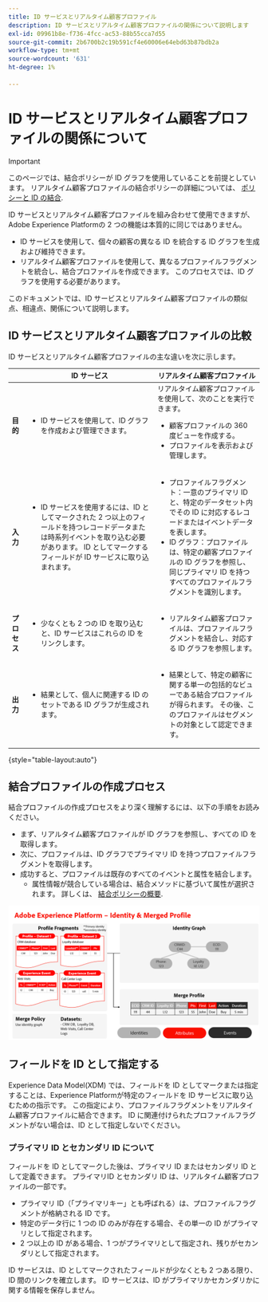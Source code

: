 ```yaml
---
title: ID サービスとリアルタイム顧客プロファイル
description: ID サービスとリアルタイム顧客プロファイルの関係について説明します
exl-id: 09961b8e-f736-4fcc-ac53-88b55cca7d55
source-git-commit: 2b6700b2c19b591cf4e60006e64ebd63b87bdb2a
workflow-type: tm+mt
source-wordcount: '631'
ht-degree: 1%

---
```


# ID サービスとリアルタイム顧客プロファイルの関係について

>[!IMPORTANT]
>
>このページでは、結合ポリシーが ID グラフを使用していることを前提としています。 リアルタイム顧客プロファイルの結合ポリシーの詳細については、 [ポリシーと ID の結合](../profile/merge-policies/overview.md#identity-stitching).

ID サービスとリアルタイム顧客プロファイルを組み合わせて使用できますが、Adobe Experience Platformの 2 つの機能は本質的に同じではありません。

* ID サービスを使用して、個々の顧客の異なる ID を統合する ID グラフを生成および維持できます。
* リアルタイム顧客プロファイルを使用して、異なるプロファイルフラグメントを統合し、結合プロファイルを作成できます。 このプロセスでは、ID グラフを使用する必要があります。

このドキュメントでは、ID サービスとリアルタイム顧客プロファイルの類似点、相違点、関係について説明します。

## ID サービスとリアルタイム顧客プロファイルの比較

ID サービスとリアルタイム顧客プロファイルの主な違いを次に示します。

| | ID サービス | リアルタイム顧客プロファイル |
| --- | --- |--- |
| **目的** | <ul><li>ID サービスを使用して、ID グラフを作成および管理できます。</li></ul> | リアルタイム顧客プロファイルを使用して、次のことを実行できます。 <ul><li>顧客プロファイルの 360 度ビューを作成する。</li><li>プロファイルを表示および管理します。</li></ul> |
| **入力** | <ul><li>ID サービスを使用するには、ID としてマークされた 2 つ以上のフィールドを持つレコードデータまたは時系列イベントを取り込む必要があります。 ID としてマークするフィールドが ID サービスに取り込まれます。</li></ul> | <ul><li>プロファイルフラグメント：一意のプライマリ ID と、特定のデータセット内でその ID に対応するレコードまたはイベントデータを表します。</li><li>ID グラフ：プロファイルは、特定の顧客プロファイルの ID グラフを参照し、同じプライマリ ID を持つすべてのプロファイルフラグメントを識別します。</li></ul> |
| **プロセス** | <ul><li>少なくとも 2 つの ID を取り込むと、ID サービスはこれらの ID をリンクします。</li></ul> | <ul><li>リアルタイム顧客プロファイルは、プロファイルフラグメントを結合し、対応する ID グラフを参照します。</li></ul> |
| **出力** | <ul><li>結果として、個人に関連する ID のセットである ID グラフが生成されます。</li></ul> | <ul><li>結果として、特定の顧客に関する単一の包括的なビューである結合プロファイルが得られます。 その後、このプロファイルはセグメントの対象として認定できます。</li></ul> |

{style="table-layout:auto"}

## 結合プロファイルの作成プロセス

結合プロファイルの作成プロセスをより深く理解するには、以下の手順をお読みください。

* まず、リアルタイム顧客プロファイルが ID グラフを参照し、すべての ID を取得します。
* 次に、プロファイルは、ID グラフでプライマリ ID を持つプロファイルフラグメントを取得します。
* 成功すると、プロファイルは既存のすべてのイベントと属性を結合します。
   * 属性情報が競合している場合は、結合メソッドに基づいて属性が選択されます。 詳しくは、 [結合ポリシーの概要](../profile/merge-policies/overview.md).

![ID サービスとプロファイル結合の仕組みを説明するフローチャートです。](./images/merge-profile-process.png)

## フィールドを ID として指定する

Experience Data Model(XDM) では、フィールドを ID としてマークまたは指定することは、Experience Platformが特定のフィールドを ID サービスに取り込むための指示です。 この指定により、プロファイルフラグメントをリアルタイム顧客プロファイルに結合できます。 ID に関連付けられたプロファイルフラグメントがない場合は、ID として指定しないでください。

### プライマリ ID とセカンダリ ID について

フィールドを ID としてマークした後は、プライマリ ID またはセカンダリ ID として定義できます。 プライマリID とセカンダリ ID は、リアルタイム顧客プロファイルの一部です。

* プライマリ ID（「プライマリキー」とも呼ばれる）は、プロファイルフラグメントが格納される ID です。
* 特定のデータ行に 1 つの ID のみが存在する場合、その単一の ID がプライマリとして指定されます。
* 2 つ以上の ID がある場合、1 つがプライマリとして指定され、残りがセカンダリとして指定されます。

ID サービスは、ID としてマークされたフィールドが少なくとも 2 つある限り、ID 間のリンクを確立します。 ID サービスは、ID がプライマリかセカンダリかに関する情報を保存しません。

